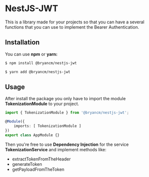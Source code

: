 # NestJS-JWT

This is a library made for your projects so that you can have a several functions that you can use to implement the Bearer Authentication.

## Installation

You can use **npm** or **yarn:**

```bash
$ npm install @bryancm/nestjs-jwt
```

```bash
$ yarn add @bryancm/nestjs-jwt
```

## Usage

After install the package you only have to import the module **TokenizationModule** to your project.

```ts
import { TokenizationModule } from '@bryancm/nestjs-jwt';

@Module({
    imports: [ TokenizationModule ]
})
export class AppModule {}
```

Then you're free to use **Dependency Injection** for the service **TokenizationService** and implement methods like:

- extractTokenFromTheHeader
- generateToken
- getPayloadFromTheToken